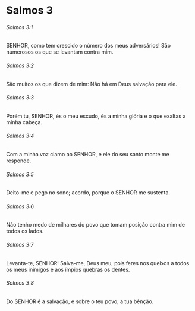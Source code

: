 # Salmos 3

###### Salmos 3:1

SENHOR, como tem crescido o número dos meus adversários! São numerosos os que se levantam contra mim.

###### Salmos 3:2

São muitos os que dizem de mim: Não há em Deus salvação para ele.

###### Salmos 3:3

Porém tu, SENHOR, és o meu escudo, és a minha glória e o que exaltas a minha cabeça.

###### Salmos 3:4

Com a minha voz clamo ao SENHOR, e ele do seu santo monte me responde.

###### Salmos 3:5

Deito-me e pego no sono; acordo, porque o SENHOR me sustenta.

###### Salmos 3:6

Não tenho medo de milhares do povo que tomam posição contra mim de todos os lados.

###### Salmos 3:7

Levanta-te, SENHOR! Salva-me, Deus meu, pois feres nos queixos a todos os meus inimigos e aos ímpios quebras os dentes.

###### Salmos 3:8

Do SENHOR é a salvação, e sobre o teu povo, a tua bênção.

